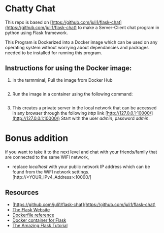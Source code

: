 # Chatty Chat

This repo is based on [https://github.com/juli1/flask-chat](https://github.com/juli1/flask-chat) to make a Server-Client chat program in python using Flask framework. 

This Program is Dockerized into a Docker image which can be used on any operating system without worrying about dependancies and packages 
needed to be installed for running this program.

## Instructions for using the Docker image:
1) In the termminal, Pull the image from Docker Hub

```bash

```

2) Run the image in a container using the following command:

```bash

```

3) This creates a private server in the local network that can be accessed in any browser through the following *http* link 
[http://127.0.0.1:10000/](http://127.0.0.1:10000/)
Start with the user *admin*, password *admin*.


# Bonus addition
if you want to take it to the next level and chat with your friends/family that are connected to the same WIFI network, 
* replace *localhost* with your public network IP address which can be found from the WiFI network settings.
[http://<YOUR_IPv4_Address>:10000/]



## Resources

* [https://github.com/juli1/flask-chat](https://github.com/juli1/flask-chat)
* [The Flask Website](http://flask.pocoo.org/)
* [Dockerfile reference](https://docs.docker.com/engine/reference/builder/)
* [Docker container for Flask](http://containertutorials.com/docker-compose/flask-simple-app.html)
* [The Amazing Flask Tutorial](https://blog.miguelgrinberg.com/post/the-flask-mega-tutorial-part-i-hello-world)
